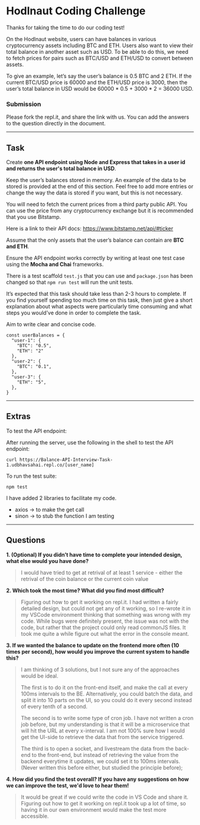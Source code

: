 # Hodlnaut Coding Challenge

Thanks for taking the time to do our coding test!

On the Hodlnaut website, users can have balances in various cryptocurrency assets including BTC and ETH. Users also want to view their total balance in another asset such as USD. To be able to do this, we need to fetch prices for pairs such as BTC/USD and ETH/USD to convert between assets.

To give an example, let’s say the user’s balance is 0.5 BTC and 2 ETH. If the current BTC/USD price is 60000 and the ETH/USD price is 3000, then the user’s total balance in USD would be 60000 \* 0.5 + 3000 \* 2 = 36000 USD.

### Submission

Please fork the repl.it, and share the link with us. You can add the answers to the question directly in the document.

---

## Task

Create **one API endpoint using Node and Express that takes in a user id and returns the user's total balance in USD**.

Keep the user’s balances stored in memory. An example of the data to be stored is provided at the end of this section. Feel free to add more entries or change the way the data is stored if you want, but this is not necessary.

You will need to fetch the current prices from a third party public API. You can use the price from any cryptocurrency exchange but it is recommended that you use Bitstamp.

Here is a link to their API docs: https://www.bitstamp.net/api/#ticker

Assume that the only assets that the user’s balance can contain are **BTC and ETH**.

Ensure the API endpoint works correctly by writing at least one test case using the **Mocha and Chai** frameworks.

There is a test scaffold `test.js` that you can use and `package.json` has been changed so that `npm run test` will run the unit tests.

It’s expected that this task should take less than 2-3 hours to complete. If you find yourself spending too much time on this task, then just give a short explanation about what aspects were particularly time consuming and what steps you would’ve done in order to complete the task.

Aim to write clear and concise code.

```
const userBalances = {
  "user-1": {
    "BTC": "0.5",
    "ETH": "2"
  },
  "user-2": {
    "BTC": "0.1",
  },
  "user-3": {
    "ETH": "5",
  },
}
```

---

## Extras

To test the API endpoint:

After running the server, use the following in the shell to test the API endpoint:

```
curl https://Balance-API-Interview-Task-1.udbhavsahai.repl.co/[user_name]
```

To run the test suite:

```
npm test
```

I have added 2 libraries to facilitate my code.

-   axios -> to make the get call
-   sinon -> to stub the function I am testing

---

## Questions

**1. (Optional) If you didn’t have time to complete your intended design, what else would you have done?**

> I would have tried to get at retrival of at least 1 service - either the retrival of the coin balance or the current coin value

**2. Which took the most time? What did you find most difficult?**

> Figuring out how to get it working on repl.it. I had written a fairly detailed design, but could not get any of it working, so I re-wrote it in my VSCode environment thinking that something was wrong with my code. While bugs were definitely present, the issue was not with the code, but rather that the project could only read commonJS files. It took me quite a while figure out what the error in the console meant.

**3. If we wanted the balance to update on the frontend more often (10 times per second), how would you improve the current system to handle this?**

> I am thinking of 3 solutions, but I not sure any of the approaches would be ideal.
>
> The first is to do it on the front-end itself, and make the call at every 100ms intervals to the BE. Alternatively, you could batch the data, and split it into 10 parts on the UI, so you could do it every second instead of every tenth of a second.
>
> The second is to write some type of cron job. I have not written a cron job before, but my understanding is that it will be a microservice that will hit the URL at every x-interval. I am not 100% sure how I would get the UI-side to retrieve the data that from the service triggered.
>
> The third is to open a socket, and livestream the data from the back-end to the front-end, but instead of retrieving the value from the backend everytime it updates, we could set it to 100ms intervals. (Never written this before either, but studied the principle before);

**4. How did you find the test overall? If you have any suggestions on how we can improve the test, we'd love to hear them!**

> It would be great if we could write the code in VS Code and share it. Figuring out how to get it working on repl.it took up a lot of time, so having it in our own environment would make the test more accessible.
